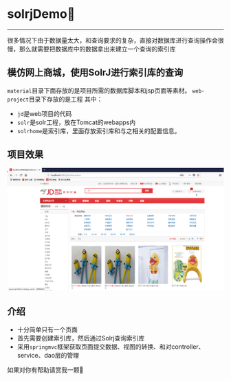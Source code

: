 # solrjDemo:sparkling_heart:
---
很多情况下由于数据量太大，和查询要求的复杂，直接对数据库进行查询操作会很慢，那么就需要把数据库中的数据拿出来建立一个查询的索引库

模仿网上商城，使用SolrJ进行索引库的查询
---
`material`目录下面存放的是项目所需的数据库脚本和jsp页面等素材。
`web-project`目录下存放的是工程
其中：
- `jd`是web项目的代码
- `solr`是solr工程，放在Tomcat的webapps内
- `solrhome`是索引库，里面存放索引库和与之相关的配置信息。

## 项目效果

![image](image/index.png)

## 介绍
- 十分简单只有一个页面
- 首先需要创建索引库，然后通过Solrj查询索引库
- 采用`springmvc`框架获取页面提交数据、视图的转换、和对controller、service、dao层的管理

如果对你有帮助请赏我一颗:sparkling_heart:

